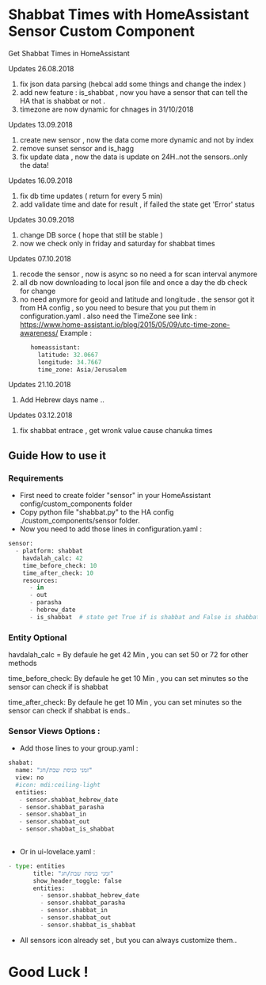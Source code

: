 # Shabbat Times with HomeAssistant Sensor Custom Component
Get Shabbat Times in HomeAssistant

Updates 26.08.2018
1. fix json data parsing (hebcal add some things and change the index )
2. add new feature : is_shabbat , now you have a sensor that can tell the HA that is shabbat or not .
3. timezone are now dynamic for chnages in 31/10/2018

Updates 13.09.2018
1. create new sensor , now the data come more dynamic and not by index
2. remove sunset sensor and is_hagg
3. fix update data , now the data is update on 24H..not the sensors..only the data!

Updates 16.09.2018
1. fix db time updates ( return for every 5 min)
2. add validate time and date for result , if failed the state get 'Error' status

Updates 30.09.2018
1. change DB sorce ( hope that still be stable )
2. now we check only in friday and saturday for shabbat times 

Updates 07.10.2018
1. recode the sensor , now is async so no need a for scan interval anymore
2. all db now downloading to local json file and once a day the db check for change
3. no need anymore for geoid and latitude and longitude . the sensor got it from HA config ,
   so you need to besure that you put them in configuration.yaml . also need the TimeZone 
   see link : https://www.home-assistant.io/blog/2015/05/09/utc-time-zone-awareness/
   Example :
   ```python
      homeassistant:
        latitude: 32.0667
        longitude: 34.7667
        time_zone: Asia/Jerusalem
   ```
   
Updates 21.10.2018
1. Add Hebrew days name ..

Updates 03.12.2018
1. fix shabbat entrace , get wronk value cause chanuka times
   
   
   
## Guide How to use it

### Requirements

* First need to create folder "sensor" in your HomeAssistant config/custom_components folder
* Copy python file "shabbat.py" to the HA config ./custom_components/sensor folder.
* Now you need to add those lines in configuration.yaml :

```python
sensor:
  - platform: shabbat
    havdalah_calc: 42 
    time_before_check: 10
    time_after_check: 10
    resources:
      - in
      - out
      - parasha
      - hebrew_date
      - is_shabbat  # state get True if is shabbat and False is shabbat end.
  ```
  
  ### Entity Optional
  
  havdalah_calc =   By defaule he get 42 Min , you can set 50 or 72 for other methods
  
  time_before_check: By defaule he get 10 Min , you can set minutes so the sensor can check if is shabbat
  
  time_after_check: By defaule he get 10 Min , you can set minutes so the sensor can check if shabbat is ends..
  
  ### Sensor Views Options :
  
* Add those lines to your group.yaml :
```python
shabat:
  name: "זמני כניסת שבת/חג"
  view: no
  #icon: mdi:ceiling-light
  entities:
   - sensor.shabbat_hebrew_date
   - sensor.shabbat_parasha
   - sensor.shabbat_in
   - sensor.shabbat_out
   - sensor.shabbat_is_shabbat
   
 ```
 
 * Or in ui-lovelace.yaml :
 
 ```python
 - type: entities
        title: "זמני כניסת שבת/חג"
        show_header_toggle: false
        entities:
          - sensor.shabbat_hebrew_date
          - sensor.shabbat_parasha
          - sensor.shabbat_in
          - sensor.shabbat_out
          - sensor.shabbat_is_shabbat
 ```
 * All sensors icon already set , but you can always customize them..
 
 # Good Luck !
